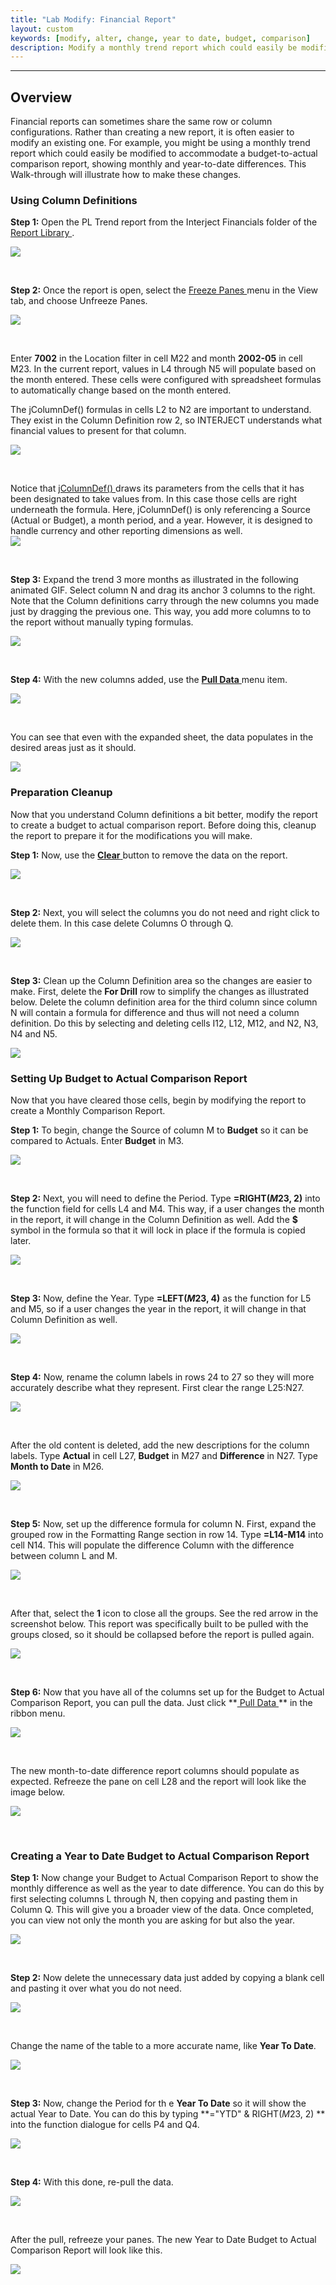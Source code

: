 ```yaml
---
title: "Lab Modify: Financial Report"
layout: custom
keywords: [modify, alter, change, year to date, budget, comparison]
description: Modify a monthly trend report which could easily be modified to accommodate a budget-to-actual comparison report, showing monthly and year-to-date differences.
---
```

* * *

##  **Overview**

Financial reports can sometimes share the same row or column configurations. Rather than creating a new report, it is often easier to modify an existing one. For example, you might be using a monthly trend report which could easily be modified to accommodate a budget-to-actual comparison report, showing monthly and year-to-date differences. This Walk-through will illustrate how to make these changes. 

###  Using Column Definitions 

**Step 1:** Open the PL Trend report from the Interject Financials folder of the [ Report Library ](/wAbout/Report-Library-Basics_61702517.html). 

![](/images/L-Modify-Financial/01.png)

<br> 


**Step 2:** Once the report is open, select the [ Freeze Panes ](/wPortal/INTERJECT-Ribbon-Menu-Items_83689479.html) menu in the View tab, and choose Unfreeze Panes. 

![](/images/L-Modify-Financial/02.png)

<br> 


Enter **7002** in the Location filter in cell M22 and month **2002-05** in cell M23. In the current report, values in L4 through N5 will populate based on the month entered. These cells were configured with spreadsheet formulas to automatically change based on the month entered. 

The jColumnDef() formulas in cells L2 to N2 are important to understand. They exist in the Column Definition row 2, so INTERJECT understands what financial values to present for that column. 

![](/images/L-Modify-Financial/03.png)

<br> 


Notice that [ jColumnDef() ](/wIndex/127965411.html) draws its parameters from the cells that it has been designated to take values from. In this case those cells are right underneath the formula. Here, jColumnDef() is only referencing a Source (Actual or Budget), a month period, and a year. However, it is designed to handle currency and other reporting dimensions as well.   
![](/images/L-Modify-Financial/04.png)

<br> 


**Step 3:** Expand the trend 3 more months as illustrated in the following animated GIF. Select column N and drag its anchor 3 columns to the right. Note that the Column definitions carry through the new columns you made just by dragging the previous one. This way, you add more columns to to the report without manually typing formulas. 

![](/images/L-Modify-Financial/05.gif)

<br> 


**Step 4:** With the new columns added, use the [ **Pull Data** ](https://interject.atlassian.net/wiki/content-only/viewpage.action?pageId=83689479&iframeId=fallback-mode&user_key=ff8080814d41a454014d440734dd0001&user_id=MariaH&xdm_e=https://interject.atlassian.net/&xsm_c=fallback-mode-fake-key__2715317480449224&cp=/wiki&cv=0.0.0-fallback-mode&lic=none#InterjectRibbonMenuItems-PullData) menu item. 

![](/images/L-Modify-Financial/06.png)

<br> 


You can see that even with the expanded sheet, the data populates in the desired areas just as it should. 

![](/images/L-Modify-Financial/07.png)


###  Preparation Cleanup 

Now that you understand Column definitions a bit better, modify the report to create a budget to actual comparison report. Before doing this, cleanup the report to prepare it for the modifications you will make. 

**Step 1:** Now, use the [ **Clear** ](https://interject.atlassian.net/wiki/content-only/viewpage.action?pageId=83689479&iframeId=fallback-mode&user_key=ff8080814d41a454014d440734dd0001&user_id=MariaH&xdm_e=https://interject.atlassian.net/&xsm_c=fallback-mode-fake-key__2715317480449224&cp=/wiki&cv=0.0.0-fallback-mode&lic=none#InterjectRibbonMenuItems-PullData) button to remove the data on the report. 

![](/images/L-Modify-Financial/08.png)

<br> 


**Step 2:** Next, you will select the columns you do not need and right click to delete them. In this case delete Columns O through Q. 

![](/images/L-Modify-Financial/09.png)

<br> 


**Step 3:** Clean up the Column Definition area so the changes are easier to make. First, delete the **For Drill** row to simplify the changes as illustrated below. Delete the column definition area for the third column since column N will contain a formula for difference and thus will not need a column definition. Do this by selecting and deleting cells I12, L12, M12, and N2, N3, N4 and N5. 

![](/images/L-Modify-Financial/10.png)

###  Setting Up Budget to Actual Comparison Report 

Now that you have cleared those cells, begin by modifying the report to create a Monthly Comparison Report. 

**Step 1:** To begin, change the Source of column M to **Budget** so it can be compared to Actuals. Enter **Budget** in M3. 

![](/images/L-Modify-Financial/11.png)

<br> 


**Step 2:** Next, you will need to define the Period. Type **=RIGHT($M$23, 2)** into the function field for cells L4 and M4. This way, if a user changes the month in the report, it will change in the Column Definition as well. Add the **$** symbol in the formula so that it will lock in place if the formula is copied later. 

![](/images/L-Modify-Financial/12.png)

<br> 


**Step 3:** Now, define the Year. Type **=LEFT($M$23, 4)** as the function for L5 and M5, so if a user changes the year in the report, it will change in that Column Definition as well. 

![](/images/L-Modify-Financial/13.png)

<br> 


**Step 4:** Now, rename the column labels in rows 24 to 27 so they will more accurately describe what they represent. First clear the range L25:N27. 

![](/images/L-Modify-Financial/14.jpg)

<br> 


After the old content is deleted, add the new descriptions for the column labels. Type **Actual** in cell L27, **Budget** in M27 and **Difference** in N27. Type **Month to Date** in M26. 

![](/images/L-Modify-Financial/15.png)

<br> 


**Step 5:** Now, set up the difference formula for column N. First, expand the grouped row in the Formatting Range section in row 14. Type **=L14-M14** into cell N14. This will populate the difference Column with the difference between column L and M. 

![](/images/L-Modify-Financial/16.png)

<br> 


After that, select the **1** icon to close all the groups. See the red arrow in the screenshot below. This report was specifically built to be pulled with the groups closed, so it should be collapsed before the report is pulled again. 

![](/images/L-Modify-Financial/17.png)

<br> 


**Step 6:** Now that you have all of the columns set up for the Budget to Actual Comparison Report, you can pull the data. Just click **[ Pull Data ](https://interject.atlassian.net/wiki/content-only/viewpage.action?pageId=83689479&iframeId=fallback-mode&user_key=ff8080814d41a454014d440734dd0001&user_id=MariaH&xdm_e=https://interject.atlassian.net/&xsm_c=fallback-mode-fake-key__2715317480449224&cp=/wiki&cv=0.0.0-fallback-mode&lic=none#InterjectRibbonMenuItems-PullData) ** in the ribbon menu. 

![](/images/L-Modify-Financial/18.png)

<br> 


The new month-to-date difference report columns should populate as expected. Refreeze the pane on cell L28 and the report will look like the image below. 

![](/images/L-Modify-Financial/19.png)

<br> 


###  Creating a Year to Date Budget to Actual Comparison Report 

**Step 1:** Now change your Budget to Actual Comparison Report to show the monthly difference as well as the year to date difference. You can do this by first selecting columns L through N, then copying and pasting them in Column Q. This will give you a broader view of the data. Once completed, you can view not only the month you are asking for but also the year. 

![](/images/L-Modify-Financial/20.png)

<br> 


**Step 2:** Now delete the unnecessary data just added by copying a blank cell and pasting it over what you do not need. 

![](/images/L-Modify-Financial/21.png)

<br> 


Change the name of the table to a more accurate name, like **Year To Date**. 

![](/images/L-Modify-Financial/22.png)

<br> 


**Step 3:** Now, change the Period for th e **Year To Date** so it will show the actual Year to Date. You can do this by typing **="YTD" & RIGHT($M$23, 2) ** into the function dialogue for cells P4 and Q4. 

![](/images/L-Modify-Financial/23.png)

<br> 


**Step 4:** With this done, re-pull the data. 

![](/images/L-Modify-Financial/24.png)

<br> 


After the pull, refreeze your panes. The new Year to Date Budget to Actual Comparison Report will look like this. 

![](/images/L-Modify-Financial/25.png)

<br> 

